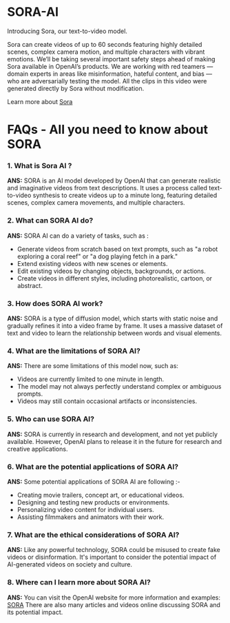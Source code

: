 # SORA-AI
Introducing Sora, our text-to-video model.

Sora can create videos of up to 60 seconds featuring highly detailed scenes, complex camera motion, and multiple characters with vibrant emotions.
We’ll be taking several important safety steps ahead of making Sora available in OpenAI’s products. We are working with red teamers — domain experts in areas like misinformation, hateful content, and bias — who are adversarially testing the model.
All the clips in this video were generated directly by Sora without modification.

Learn more about [Sora](https://openai.com/sora)

# FAQs - All you need to know about SORA

### 1. What is Sora AI ?
**ANS:** SORA is an AI model developed by OpenAI that can generate realistic and imaginative videos from text descriptions. It uses a process called text-to-video synthesis to create videos up to a minute long, featuring detailed scenes, complex camera movements, and multiple characters.

### 2. What can SORA AI do?
**ANS:** SORA AI can do a variety of tasks, such as :
- Generate videos from scratch based on text prompts, such as "a robot exploring a coral reef" or "a dog playing fetch in a park."
- Extend existing videos with new scenes or elements.
- Edit existing videos by changing objects, backgrounds, or actions.
- Create videos in different styles, including photorealistic, cartoon, or abstract.

### 3. How does SORA AI work?
**ANS:** SORA is a type of diffusion model, which starts with static noise and gradually refines it into a video frame by frame. It uses a massive dataset of text and video to learn the relationship between words and visual elements.

### 4. What are the limitations of SORA AI?
**ANS:** There are some limitations of this model now, such as:
- Videos are currently limited to one minute in length.
- The model may not always perfectly understand complex or ambiguous prompts.
- Videos may still contain occasional artifacts or inconsistencies.

### 5. Who can use SORA AI?
**ANS:** SORA is currently in research and development, and not yet publicly available. However, OpenAI plans to release it in the future for research and creative applications.

### 6. What are the potential applications of SORA AI?
**ANS:** Some potential applications of SORA AI are following :- 
- Creating movie trailers, concept art, or educational videos.
- Designing and testing new products or environments.
- Personalizing video content for individual users.
 - Assisting filmmakers and animators with their work.

### 7. What are the ethical considerations of SORA AI?
**ANS:** Like any powerful technology, SORA could be misused to create fake videos or disinformation.
It's important to consider the potential impact of AI-generated videos on society and culture.

### 8. Where can I learn more about SORA AI?
**ANS:** You can visit the OpenAI website for more information and examples: [SORA](https://openai.com/sora)
There are also many articles and videos online discussing SORA and its potential impact.
